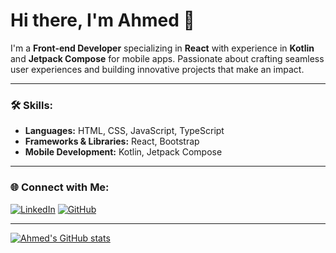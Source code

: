 # Hi there, I'm Ahmed 👋

I'm a **Front-end Developer** specializing in **React** with experience in **Kotlin** and **Jetpack Compose** for mobile apps. Passionate about crafting seamless user experiences and building innovative projects that make an impact.

---

### 🛠️ Skills:
- **Languages:** HTML, CSS, JavaScript, TypeScript
- **Frameworks & Libraries:** React, Bootstrap
- **Mobile Development:** Kotlin, Jetpack Compose

---

### 🌐 Connect with Me:
[![LinkedIn](https://img.shields.io/badge/LinkedIn-0077B5?style=for-the-badge&logo=linkedin&logoColor=white)]([https://linkedin.com/in/ahmed-profile](https://www.linkedin.com/in/ahmed-waly55/))
[![GitHub](https://img.shields.io/badge/GitHub-181717?style=for-the-badge&logo=github&logoColor=white)](https://github.com/ahmed-waly55)

---

[![Ahmed's GitHub stats](https://github-readme-stats.vercel.app/api?username=ahmed-waly55&show_icons=true&theme=radical)](https://github.com/ahmed-waly55)
